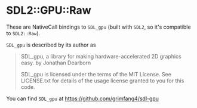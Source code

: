 SDL2::GPU::Raw
==============

These are NativeCall bindings to `SDL_gpu` (built with `SDL2`, so it's compatible to `SDL2::Raw`).

`SDL_gpu` is described by its author as

> SDL_gpu, a library for making hardware-accelerated 2D graphics easy.
> by Jonathan Dearborn
>
> SDL_gpu is licensed under the terms of the MIT License.
> See LICENSE.txt for details of the usage license granted to you for this code.

You can find `SDL_gpu` at https://github.com/grimfang4/sdl-gpu
